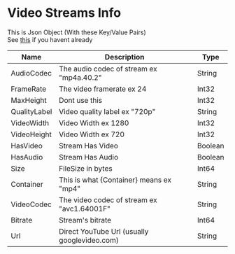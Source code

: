 # Video Streams Info
This is Json Object (With these Key/Value Pairs)<br>
See [this](StreamInfo.md) if you havent already

| Name    | Description       |  Type |
|--------|-------|------|
| AudioCodec | The audio codec of stream ex "mp4a.40.2" | String |  
| FrameRate | The video framerate ex 24 | Int32 |
| MaxHeight | Dont use this | Int32 |  
| QualityLabel | Video quality label ex "720p" | String |  
| VideoWidth | Video Width ex 1280 | Int32 |  
| VideoHeight | Video Width ex 720 | Int32 |  
| HasVideo | Stream Has Video | Boolean |  
| HasAudio | Stream Has Audio | Boolean |  
| Size     | FileSize in bytes | Int64 |  
| Container | This is what {Container} means ex "mp4" | String |  
| VideoCodec | The video codec of stream ex "avc1.64001F" |  String | 
| Bitrate | Stream's bitrate | Int64 |  
| Url | Direct YouTube Url (usually googlevideo.com) | String |  
